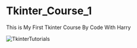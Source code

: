 # Tkinter_Course_1
This is My First Tkinter Course By Code With Harry

![TkinterTutorials](https://user-images.githubusercontent.com/73696489/124378231-35f52d00-dc65-11eb-854d-af68be015cf2.png)
